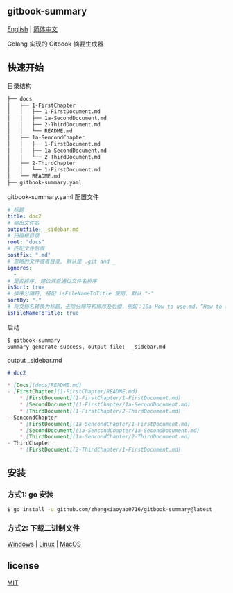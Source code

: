 ## gitbook-summary


[English](./README.md) | [简体中文](README.zh-CN.md)

Golang 实现的 Gitbook 摘要生成器

## 快速开始

目录结构

```bash
├── docs
│   ├── 1-FirstChapter
│   │   ├── 1-FirstDocument.md
│   │   ├── 1a-SecondDocument.md
│   │   ├── 2-ThirdDocument.md
│   │   └── README.md
│   ├── 1a-SencondChapter
│   │   ├── 1-FirstDocument.md
│   │   ├── 1a-SecondDocument.md
│   │   └── 2-ThirdDocument.md
│   ├── 2-ThirdChapter
│   │   └── 1-FirstDocument.md
│   └── README.md
├── gitbook-summary.yaml
```

gitbook-summary.yaml 配置文件

```yaml
# 标题
title: doc2
# 输出文件名
outputfile: _sidebar.md
# 扫描根目录
root: "docs"
# 匹配文件后缀
postfix: ".md"
# 忽略的文件或者目录, 默认是 .git and _
ignores:
  - _
# 是否排序, 建议开启通过文件名排序
isSort: true
# 排序分隔符, 搭配 isFileNameToTitle 使用, 默认 "-"
sortBy: "-"
# 将文档名转换为标题，去除分隔符和排序及后缀，例如：10a-How to use.md，“How to use”为标题，首字母大写
isFileNameToTitle: true
```

启动

```bash
$ gitbook-summary
Summary generate success, output file:  _sidebar.md 
```

output _sidebar.md

```markdown
# doc2

* [Docs](docs/README.md)
- [FirstChapter](1-FirstChapter/README.md)
    * [FirstDocument](1-FirstChapter/1-FirstDocument.md)
    * [SecondDocument](1-FirstChapter/1a-SecondDocument.md)
    * [ThirdDocument](1-FirstChapter/2-ThirdDocument.md)
- SencondChapter
    * [FirstDocument](1a-SencondChapter/1-FirstDocument.md)
    * [SecondDocument](1a-SencondChapter/1a-SecondDocument.md)
    * [ThirdDocument](1a-SencondChapter/2-ThirdDocument.md)
- ThirdChapter
    * [FirstDocument](2-ThirdChapter/1-FirstDocument.md)


```

## 安装

### 方式1: go 安装

```bash
$ go install -u github.com/zhengxiaoyao0716/gitbook-summary@latest
```

### 方式2: 下载二进制文件

[Windows](bin/gitbook-summary.exe) | [Linux](bin/gitbook-summary) | [MacOS](bin/gitbook-summary.darwin)

## license

[MIT](./LICENSE)